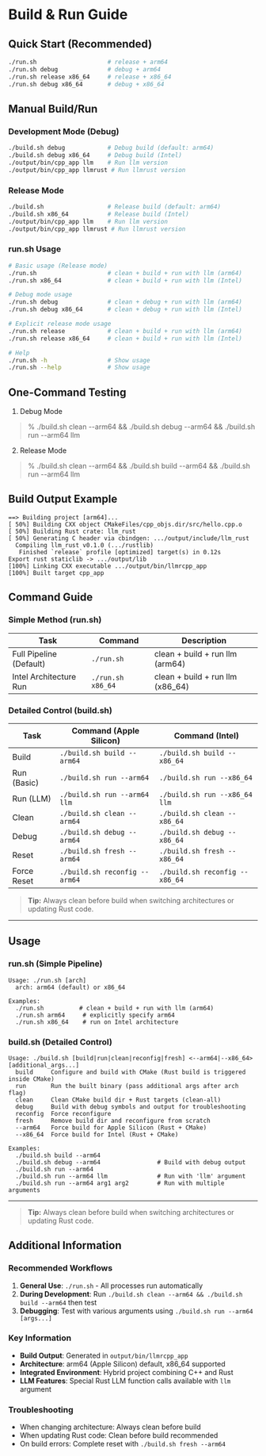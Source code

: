 # Build & Run Guide

## Quick Start (Recommended)

```bash
./run.sh                    # release + arm64
./run.sh debug              # debug + arm64  
./run.sh release x86_64     # release + x86_64
./run.sh debug x86_64       # debug + x86_64
```

## Manual Build/Run

### Development Mode (Debug)
```bash
./build.sh debug            # Debug build (default: arm64)
./build.sh debug x86_64     # Debug build (Intel)
./output/bin/cpp_app llm    # Run llm version
./output/bin/cpp_app llmrust # Run llmrust version
```

### Release Mode
```bash
./build.sh                  # Release build (default: arm64)  
./build.sh x86_64           # Release build (Intel)
./output/bin/cpp_app llm    # Run llm version
./output/bin/cpp_app llmrust # Run llmrust version
```

### run.sh Usage
```bash
# Basic usage (Release mode)
./run.sh                    # clean + build + run with llm (arm64)
./run.sh x86_64             # clean + build + run with llm (Intel)

# Debug mode usage  
./run.sh debug              # clean + debug + run with llm (arm64)
./run.sh debug x86_64       # clean + debug + run with llm (Intel)

# Explicit release mode usage
./run.sh release            # clean + build + run with llm (arm64)
./run.sh release x86_64     # clean + build + run with llm (Intel)

# Help
./run.sh -h                 # Show usage
./run.sh --help             # Show usage
```

## One-Command Testing
1) Debug Mode
>  % ./build.sh clean --arm64 && ./build.sh debug --arm64 && ./build.sh run --arm64 llm

2) Release Mode
>  % ./build.sh clean --arm64 && ./build.sh build --arm64 && ./build.sh run --arm64 llm

## Build Output Example

```
==> Building project [arm64]...
[ 50%] Building CXX object CMakeFiles/cpp_objs.dir/src/hello.cpp.o
[ 50%] Building Rust crate: llm_rust
[ 50%] Generating C header via cbindgen: .../output/include/llm_rust
  Compiling llm_rust v0.1.0 (.../rustlib)
   Finished `release` profile [optimized] target(s) in 0.12s
Export rust staticlib -> .../output/lib
[100%] Linking CXX executable .../output/bin/llmrcpp_app
[100%] Built target cpp_app
```

## Command Guide

### Simple Method (run.sh)
| Task                     | Command             | Description                    |
|--------------------------|---------------------|--------------------------------|
| Full Pipeline (Default) | `./run.sh`          | clean + build + run llm (arm64) |
| Intel Architecture Run  | `./run.sh x86_64`   | clean + build + run llm (x86_64) |

### Detailed Control (build.sh)
| Task         | Command (Apple Silicon)        | Command (Intel)            |
|--------------|-------------------------------|----------------------------|
| Build        | `./build.sh build --arm64`    | `./build.sh build --x86_64`|
| Run (Basic)  | `./build.sh run --arm64`      | `./build.sh run --x86_64`  |
| Run (LLM)    | `./build.sh run --arm64 llm`  | `./build.sh run --x86_64 llm`|
| Clean        | `./build.sh clean --arm64`    | `./build.sh clean --x86_64`|
| Debug        | `./build.sh debug --arm64`    | `./build.sh debug --x86_64` |
| Reset        | `./build.sh fresh --arm64`    | `./build.sh fresh --x86_64`|
| Force Reset  | `./build.sh reconfig --arm64` | `./build.sh reconfig --x86_64`|

> **Tip:** Always clean before build when switching architectures or updating Rust code.

---

## Usage

### run.sh (Simple Pipeline)
```
Usage: ./run.sh [arch]
  arch: arm64 (default) or x86_64

Examples:
  ./run.sh          # clean + build + run with llm (arm64)
  ./run.sh arm64     # explicitly specify arm64
  ./run.sh x86_64    # run on Intel architecture
```

### build.sh (Detailed Control)
```
Usage: ./build.sh [build|run|clean|reconfig|fresh] <--arm64|--x86_64> [additional_args...]
  build     Configure and build with CMake (Rust build is triggered inside CMake)
  run       Run the built binary (pass additional args after arch flag)
  clean     Clean CMake build dir + Rust targets (clean-all)
  debug     Build with debug symbols and output for troubleshooting
  reconfig  Force reconfigure
  fresh     Remove build dir and reconfigure from scratch
  --arm64   Force build for Apple Silicon (Rust + CMake)
  --x86_64  Force build for Intel (Rust + CMake)

Examples:
  ./build.sh build --arm64
  ./build.sh debug --arm64                # Build with debug output
  ./build.sh run --arm64
  ./build.sh run --arm64 llm              # Run with 'llm' argument
  ./build.sh run --arm64 arg1 arg2        # Run with multiple arguments
```

---

> **Tip:** Always clean before build when switching architectures or updating Rust code.

## Additional Information

### Recommended Workflows
1. **General Use**: `./run.sh` - All processes run automatically
2. **During Development**: Run `./build.sh clean --arm64 && ./build.sh build --arm64` then test
3. **Debugging**: Test with various arguments using `./build.sh run --arm64 [args...]`

### Key Information
- **Build Output**: Generated in `output/bin/llmrcpp_app`
- **Architecture**: arm64 (Apple Silicon) default, x86_64 supported
- **Integrated Environment**: Hybrid project combining C++ and Rust
- **LLM Features**: Special Rust LLM function calls available with `llm` argument

### Troubleshooting
- When changing architecture: Always clean before build
- When updating Rust code: Clean before build recommended
- On build errors: Complete reset with `./build.sh fresh --arm64`
